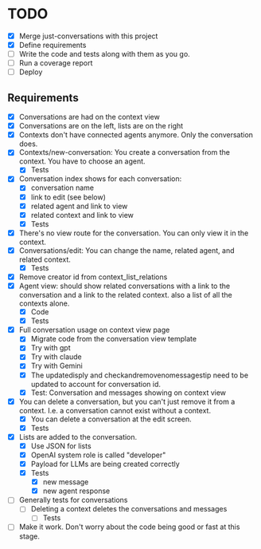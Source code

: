 # TODO

- [x] Merge just-conversations with this project
- [x] Define requirements
- [ ] Write the code and tests along with them as you go.
- [ ] Run a coverage report
- [ ] Deploy

## Requirements

- [x] Conversations are had on the context view
- [x] Conversations are on the left, lists are on the right
- [x] Contexts don't have connected agents anymore. Only the conversation does.
- [x] Contexts/new-conversation: You create a conversation from the context. You have to choose an agent.
    - [x] Tests
- [x] Conversation index shows for each conversation:
    - [x] conversation name
    - [x] link to edit (see below)
    - [x] related agent and link to view
    - [x] related context and link to view
    - [x] Tests
- [x] There's no view route for the conversation. You can only view it in the context.
- [x] Conversations/edit: You can change the name, related agent, and related context.
    - [x] Tests
- [x] Remove creator id from context_list_relations
- [x] Agent view: should show related conversations with a link to the conversation and a link to the related context. also a list of all the contexts alone.
    - [x] Code
    - [x] Tests
- [x] Full conversation usage on context view page
    - [x] Migrate code from the conversation view template
    - [x] Try with gpt
    - [x] Try with claude
    - [x] Try with Gemini
    - [x] The updatedisply and checkandremovenomessagestip need to be updated to account for conversation id.
    - [x] Test: Conversation and messages showing on context view
- [x] You can delete a conversation, but you can't just remove it from a context. I.e. a conversation cannot exist without a context.
    - [x] You can delete a conversation at the edit screen.
    - [x] Tests
- [x] Lists are added to the conversation.
    - [x] Use JSON for lists
    - [x] OpenAI system role is called "developer"
    - [x] Payload for LLMs are being created correctly
    - [x] Tests
        - [x] new message
        - [x] new agent response
- [ ] Generally tests for conversations
    - [ ] Deleting a context deletes the conversations and messages
        - [ ] Tests
- [ ] Make it work. Don't worry about the code being good or fast at this stage.
